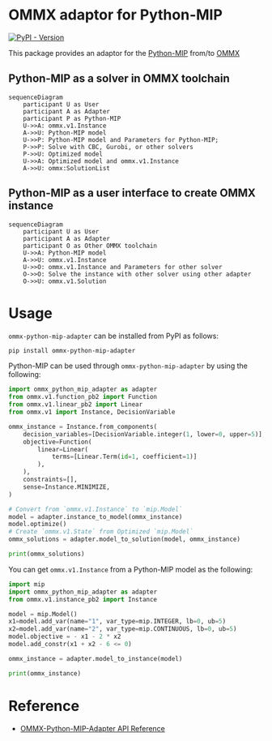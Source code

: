 OMMX adaptor for Python-MIP
============================
[![PyPI - Version](https://img.shields.io/pypi/v/ommx-python-mip-adapter)](https://pypi.org/project/ommx-python-mip-adapter/)

This package provides an adaptor for the [Python-MIP](https://www.python-mip.com/) from/to [OMMX](https://github.com/Jij-Inc/ommx)

Python-MIP as a solver in OMMX toolchain
-----------------------------------------
```mermaid
sequenceDiagram
    participant U as User
    participant A as Adapter
    participant P as Python-MIP
    U->>A: ommx.v1.Instance
    A->>U: Python-MIP model
    U->>P: Python-MIP model and Parameters for Python-MIP;
    P->>P: Solve with CBC, Gurobi, or other solvers
    P->>U: Optimized model
    U->>A: Optimized model and ommx.v1.Instance
    A->>U: ommx:SolutionList
```

Python-MIP as a user interface to create OMMX instance
-------------------------------------------------------
```mermaid
sequenceDiagram
    participant U as User
    participant A as Adapter
    participant O as Other OMMX toolchain
    U->>A: Python-MIP model
    A->>U: ommx.v1.Instance
    U->>O: ommx.v1.Instance and Parameters for other solver
    O->>O: Solve the instance with other solver using other adapter
    O->>U: ommx.v1.Solution
```

Usage
======
`ommx-python-mip-adapter` can be installed from PyPI as follows:

```bash
pip install ommx-python-mip-adapter
```

Python-MIP can be used through `ommx-python-mip-adapter` by using the following:

```python markdown-code-runner
import ommx_python_mip_adapter as adapter
from ommx.v1.function_pb2 import Function
from ommx.v1.linear_pb2 import Linear
from ommx.v1 import Instance, DecisionVariable

ommx_instance = Instance.from_components(
    decision_variables=[DecisionVariable.integer(1, lower=0, upper=5)],
    objective=Function(
        linear=Linear(
            terms=[Linear.Term(id=1, coefficient=1)]
        ),
    ),
    constraints=[],
    sense=Instance.MINIMIZE,
)

# Convert from `ommx.v1.Instance` to `mip.Model`
model = adapter.instance_to_model(ommx_instance)
model.optimize()
# Create `ommx.v1.State` from Optimized `mip.Model`
ommx_solutions = adapter.model_to_solution(model, ommx_instance)

print(ommx_solutions)
```

You can get `ommx.v1.Instance` from a Python-MIP model as the following:

```python markdown-code-runner
import mip
import ommx_python_mip_adapter as adapter
from ommx.v1.instance_pb2 import Instance

model = mip.Model()
x1=model.add_var(name="1", var_type=mip.INTEGER, lb=0, ub=5)
x2=model.add_var(name="2", var_type=mip.CONTINUOUS, lb=0, ub=5)
model.objective = - x1 - 2 * x2
model.add_constr(x1 + x2 - 6 <= 0)

ommx_instance = adapter.model_to_instance(model)

print(ommx_instance)
```

Reference
==============
- [OMMX-Python-MIP-Adapter API Reference](https://jij-inc.github.io/ommx-python-mip-adapter/index.html)
